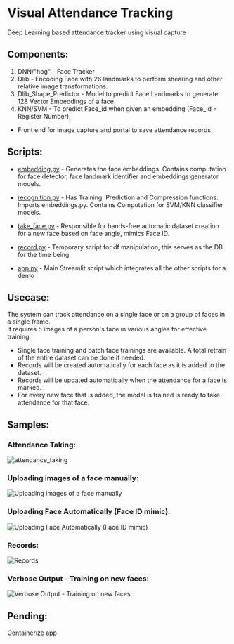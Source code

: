 # Visual Attendance Tracking
Deep Learning based attendance tracker using visual capture

## Components:
1. DNN/"hog" - Face Tracker
2. Dlib - Encoding Face with 26 landmarks to perform shearing and other relative image transformations.
3. Dlib_Shape_Predictor - Model to predict Face Landmarks to generate 128 Vector Embeddings of a face.
4. KNN/SVM - To predict Face_id when given an embedding (Face_id = Register Number).
* Front end for image capture and portal to save attendance records

## Scripts:
* [embedding.py](https://github.com/abhishekmani12/Visual_Attendance_Tracking/blob/main/embedding.py) - Generates the face embeddings. Contains computation  for face detector, face landmark identifier and embeddings generator models.  

* [recognition.py](https://github.com/abhishekmani12/Visual_Attendance_Tracking/blob/main/recognition.py) - Has Training, Prediction and Compression functions. Imports embeddings.py. Contains Computation for SVM/KNN classifier models.  

* [take_face.py](https://github.com/abhishekmani12/Visual_Attendance_Tracking/blob/main/take_face.py) - Responsible for hands-free automatic dataset creation for a new face based on face angle, mimics Face ID.

* [record.py](https://github.com/abhishekmani12/Visual_Attendance_Tracking/blob/main/record.py) - Temporary script for df manipulation, this serves as the DB for the time being
* [app.py](https://github.com/abhishekmani12/Visual_Attendance_Tracking/blob/main/app.py) - Main Streamlit script which integrates all the other scripts for a demo

## Usecase:
 The system can track attendance on a single face or on a group of faces in a single frame.  
 It requires 5 images of a person's face in various angles for effective training.
 
 - Single face training and batch face trainings are available. A total retrain of the entire dataset can be done if needed.
 - Records will be created automatically for each face as it is added to the dataset.
 - Records will be updated automatically when the attendance for a face is marked.
 - For every new face that is added, the model is trained is ready to take attendance for that face.
   
## Samples:

### Attendance Taking:
![attendance_taking](https://github.com/abhishekmani12/Visual_Attendance_Tracking/assets/76105443/f10a951e-bcdb-4d5c-80f0-552e170ba8e7)

### Uploading images of a face manually:
![Uploading images of a face manually](https://github.com/abhishekmani12/Visual_Attendance_Tracking/assets/76105443/0ec070b0-06e6-4f47-9c33-6828f5159cba)

### Uploading Face Automatically (Face ID mimic):
![Uploading Face Automatically (Face ID mimic)](https://github.com/abhishekmani12/Visual_Attendance_Tracking/assets/76105443/21ed08ad-92a3-4e6b-9655-589c20794c58)

### Records:
![Records](https://github.com/abhishekmani12/Visual_Attendance_Tracking/assets/76105443/7a55ea9b-1699-43a9-96d8-d20dfc411a34)

### Verbose Output - Training on new faces:
![Verbose Output - Training on new faces](https://github.com/abhishekmani12/Visual_Attendance_Tracking/assets/76105443/642e7454-3f71-4629-850b-931ae7a55a0f)



## Pending:
  Containerize app
